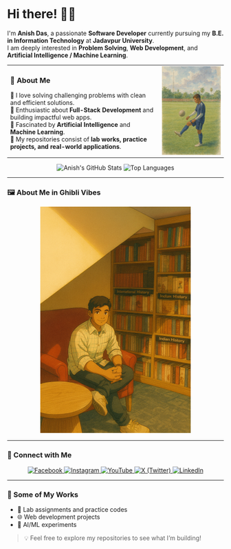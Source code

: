 # Hi there! 👋🏼  
I'm **Anish Das**, a passionate **Software Developer** currently pursuing my **B.E. in Information Technology** at **Jadavpur University**.  
I am deeply interested in **Problem Solving**, **Web Development**, and **Artificial Intelligence / Machine Learning**.  


<table>
  <tr>
    <td valign="top" width="70%">

### 🚀 About Me  
🔹 I love solving challenging problems with clean and efficient solutions.  
🔹 Enthusiastic about **Full-Stack Development** and building impactful web apps.  
🔹 Fascinated by **Artificial Intelligence** and **Machine Learning**.  
🔹 My repositories consist of **lab works, practice projects, and real-world applications**.  

</td>
    <td valign="top" width="30%">
      <img src="footballwatercolour.png" alt="GitHub Stats" width="250" />
    </td>
  </tr>
</table>



<p align="center">
  <img src="https://github-readme-stats.vercel.app/api?username=anish9050&show_icons=true&theme=radical" alt="Anish's GitHub Stats" height="180"/>
  <img src="https://github-readme-stats.vercel.app/api/top-langs/?username=anish9050&layout=compact&theme=radical" alt="Top Languages" height="180"/>
</p>

---

### 🖼️ About Me in Ghibli Vibes  
<p align="center">
  <img src="ghibli.png" alt="Ghibli Style Portrait" width="350"/>
</p>

---

### 🔗 Connect with Me  
<p align="center">
  <a href="https://facebook.com/yourprofile" target="_blank">
    <img src="https://cdn-icons-png.flaticon.com/512/124/124010.png" alt="Facebook" width="40"/>
  </a>
  <a href="https://instagram.com/yourprofile" target="_blank">
    <img src="https://cdn-icons-png.flaticon.com/512/2111/2111463.png" alt="Instagram" width="40"/>
  </a>
  <a href="https://youtube.com/yourchannel" target="_blank">
    <img src="https://cdn-icons-png.flaticon.com/512/1384/1384060.png" alt="YouTube" width="40"/>
  </a>
  <a href="https://x.com/yourprofile" target="_blank">
    <img src="https://cdn-icons-png.flaticon.com/512/733/733579.png" alt="X (Twitter)" width="40"/>
  </a>
  <a href="https://linkedin.com/in/yourprofile" target="_blank">
    <img src="https://cdn-icons-png.flaticon.com/512/174/174857.png" alt="LinkedIn" width="40"/>
  </a>
</p>

---

### 📂 Some of My Works  
- 🚀 Lab assignments and practice codes  
- 🌐 Web development projects  
- 🤖 AI/ML experiments  

> 💡 Feel free to explore my repositories to see what I’m building!  
